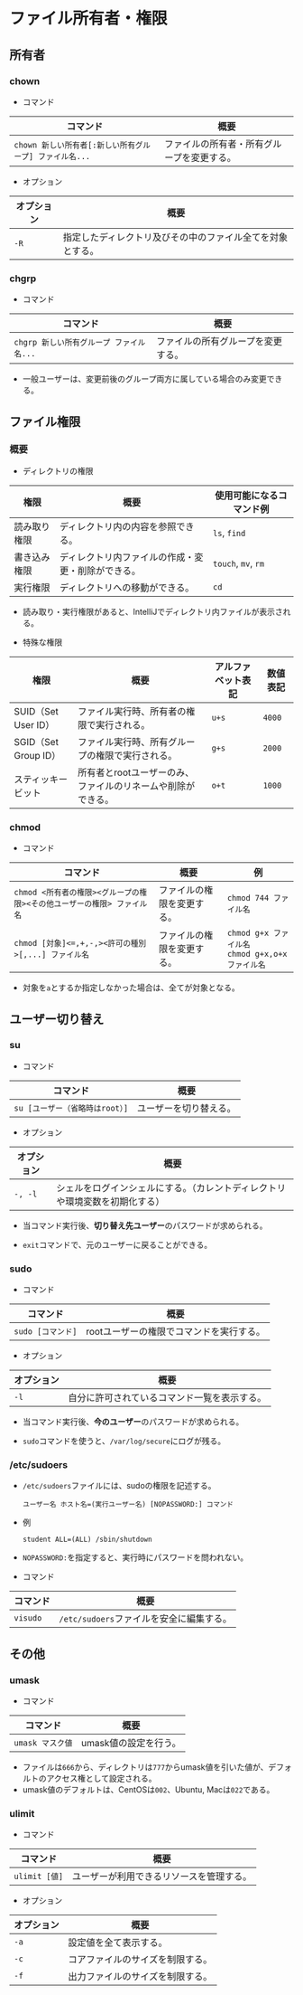 # ファイル所有者・権限

## 所有者

### chown

- コマンド

|コマンド|概要|
|---|---|
|`chown 新しい所有者[:新しい所有グループ] ファイル名...`|ファイルの所有者・所有グループを変更する。|

- オプション

|オプション|概要|
|---|---|
|`-R`|指定したディレクトリ及びその中のファイル全てを対象とする。|

### chgrp

- コマンド

| コマンド                                 | 概要                               |
| ---------------------------------------- | ---------------------------------- |
| `chgrp 新しい所有グループ ファイル名...` | ファイルの所有グループを変更する。 |

- 一般ユーザーは、変更前後のグループ両方に属している場合のみ変更できる。

## ファイル権限

### 概要

- ディレクトリの権限

| 権限         | 概要                                               | 使用可能になるコマンド例 |
| ------------ | -------------------------------------------------- | ------------------------ |
| 読み取り権限 | ディレクトリ内の内容を参照できる。                 | `ls`, `find`             |
| 書き込み権限 | ディレクトリ内ファイルの作成・変更・削除ができる。 | `touch`, `mv`, `rm`      |
| 実行権限     | ディレクトリへの移動ができる。                     | `cd`                     |

- 読み取り・実行権限があると、IntelliJでディレクトリ内ファイルが表示される。

- 特殊な権限

| 権限                 | 概要                                                         | アルファベット表記 | 数値表記 |
| -------------------- | ------------------------------------------------------------ | ------------------ | -------- |
| SUID（Set User ID）  | ファイル実行時、所有者の権限で実行される。                   | `u+s`              | `4000`   |
| SGID（Set Group ID） | ファイル実行時、所有グループの権限で実行される。             | `g+s`              | `2000`   |
| スティッキービット   | 所有者とrootユーザーのみ、ファイルのリネームや削除ができる。 | `o+t`              | `1000`   |

### chmod

- コマンド

|コマンド|概要|例|
|---|---|---|
|`chmod <所有者の権限><グループの権限><その他ユーザーの権限> ファイル名`|ファイルの権限を変更する。|`chmod 744 ファイル名`|
|`chmod [対象]<=,+,-,><許可の種別>[,...] ファイル名`|ファイルの権限を変更する。|`chmod g+x ファイル名`<br />`chmod g+x,o+x ファイル名`|

- 対象を`a`とするか指定しなかった場合は、全てが対象となる。

## ユーザー切り替え

### su

- コマンド

|コマンド|概要|
|---|---|
|`su [ユーザー（省略時はroot）]`|ユーザーを切り替える。|

- オプション

|オプション|概要|
|---|---|
|`-, -l`|シェルをログインシェルにする。（カレントディレクトリや環境変数を初期化する）|

- 当コマンド実行後、**切り替え先ユーザー**のパスワードが求められる。

- `exit`コマンドで、元のユーザーに戻ることができる。

### sudo

- コマンド

|コマンド|概要|
|---|---|
|`sudo [コマンド]`|rootユーザーの権限でコマンドを実行する。|

- オプション

|オプション|概要|
|---|---|
|`-l`|自分に許可されているコマンド一覧を表示する。|

- 当コマンド実行後、**今のユーザー**のパスワードが求められる。

- `sudo`コマンドを使うと、`/var/log/secure`にログが残る。

### /etc/sudoers

- `/etc/sudoers`ファイルには、sudoの権限を記述する。

  ```text
  ユーザー名 ホスト名=(実行ユーザー名) [NOPASSWORD:] コマンド
  ```

- 例

  ```text
  student ALL=(ALL) /sbin/shutdown
  ```

- `NOPASSWORD:`を指定すると、実行時にパスワードを問われない。

- コマンド

|コマンド|概要|
|---|---|
|`visudo`|`/etc/sudoers`ファイルを安全に編集する。|

## その他

### umask

- コマンド

|コマンド|概要|
|---|---|
|`umask マスク値`|umask値の設定を行う。|

- ファイルは`666`から、ディレクトリは`777`からumask値を引いた値が、デフォルトのアクセス権として設定される。
- umask値のデフォルトは、CentOSは`002`、Ubuntu, Macは`022`である。

### ulimit

- コマンド

|コマンド|概要|
|---|---|
|`ulimit [値]`|ユーザーが利用できるリソースを管理する。|

- オプション

| オプション | 概要                             |
| ---------- | -------------------------------- |
| `-a`       | 設定値を全て表示する。           |
| `-c`       | コアファイルのサイズを制限する。 |
| `-f`       | 出力ファイルのサイズを制限する。 |
